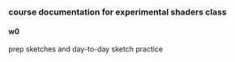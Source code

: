 ### course documentation for experimental shaders class

#### w0
prep sketches and day-to-day sketch practice 

